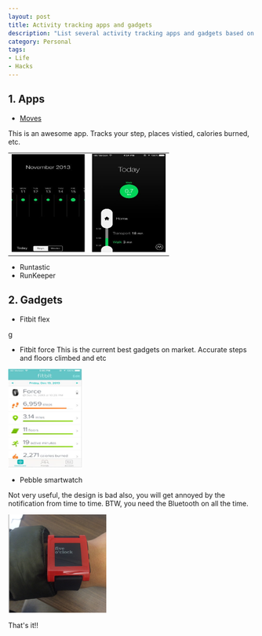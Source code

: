 ```yaml
--- 
layout: post
title: Activity tracking apps and gadgets
description: "List several activity tracking apps and gadgets based on personal trail"
category: Personal
tags: 
- Life
- Hacks
---
```




## 1. Apps

- [Moves](http://www.moves-app.com/)

This is an awesome app. Tracks your step, places vistied, calories burned, etc.

<div>

<table>
<tr>
<td>
<img src="/assets/images/2013/12/18/moves1.png" alt="moves1" style="width: 150px; height: 200px;"/>
</td>
<td>
<img src="/assets/images/2013/12/18/moves2.png" alt="moves2" style="width: 150px; height: 200px;"/>
</td>
</tr>
</table>

</div>


- Runtastic
- RunKeeper 

## 2. Gadgets

- Fitbit flex

g
- Fitbit force
This is the current best gadgets on market. Accurate steps and floors climbed and etc

<img src="/assets/images/2013/12/18/fitbitforce1.png" alt="fitbitforce1" style="width: 150px; height: 200px;"/>

- Pebble smartwatch
 
Not very useful, the design is bad also, you will get annoyed by the notification from time to time. BTW, you need the Bluetooth on all the time.

<img src="/assets/images/2013/12/18/pebble.png" alt="pebble" style="width: 200px; height: 200px;"/>


That's it!!








